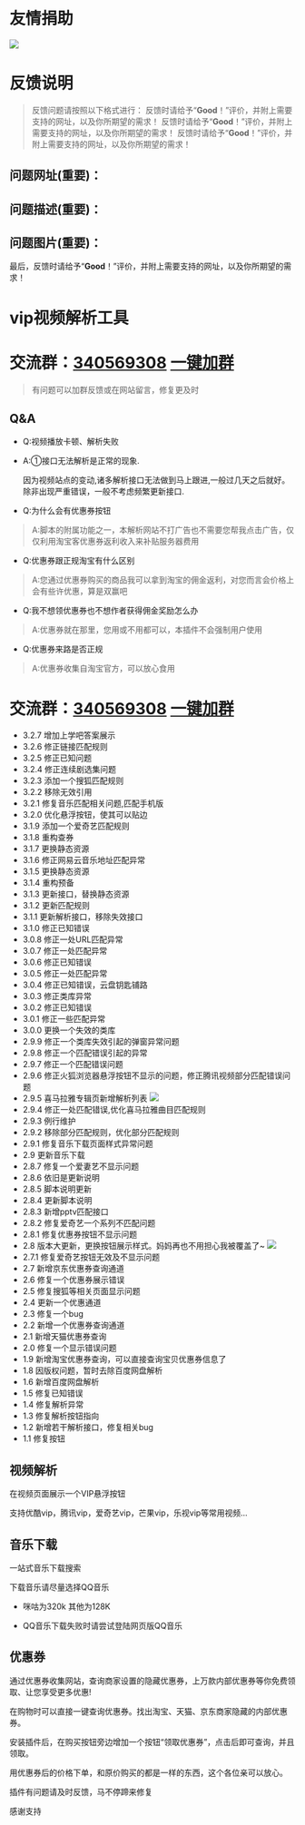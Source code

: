 # 友情捐助
![](https://i.loli.net/2019/05/14/5cda672add6f594934.jpg)
# 反馈说明
> 反馈问题请按照以下格式进行：
> 反馈时请给予“**Good**！”评价，并附上需要支持的网址，以及你所期望的需求！
> 反馈时请给予“**Good**！”评价，并附上需要支持的网址，以及你所期望的需求！
> 反馈时请给予“**Good**！”评价，并附上需要支持的网址，以及你所期望的需求！
## 问题网址(**重要**)：
## 问题描述(**重要**)：
## 问题图片(**重要**)：

 最后，反馈时请给予“**Good**！”评价，并附上需要支持的网址，以及你所期望的需求！
# vip视频解析工具

# 交流群：[**340569308**](http://shang.qq.com/wpa/qunwpa?idkey=7fc3fef0db96421305e65c41cc081ffeca507fdc23cab93d731277be829985ec) [**一键加群**](http://shang.qq.com/wpa/qunwpa?idkey=7fc3fef0db96421305e65c41cc081ffeca507fdc23cab93d731277be829985ec)

> 有问题可以加群反馈或在网站留言，修复更及时

## Q&A

* Q:视频播放卡顿、解析失败
* A:①接口无法解析是正常的现象.
    
    因为视频站点的变动,诸多解析接口无法做到马上跟进,一般过几天之后就好。除非出现严重错误，一般不考虑频繁更新接口.

* Q:为什么会有优惠券按钮
> A:脚本的附属功能之一，本解析网站不打广告也不需要您帮我点击广告，仅仅利用淘宝客优惠券返利收入来补贴服务器费用

* Q:优惠券跟正规淘宝有什么区别
> A:您通过优惠券购买的商品我可以拿到淘宝的佣金返利，对您而言会价格上会有些许优惠，算是双赢吧

* Q:我不想领优惠券也不想作者获得佣金奖励怎么办
> A:优惠券就在那里，您用或不用都可以，本插件不会强制用户使用

* Q:优惠券来路是否正规
> A:优惠券收集自淘宝官方，可以放心食用

# 交流群：[**340569308**](http://shang.qq.com/wpa/qunwpa?idkey=7fc3fef0db96421305e65c41cc081ffeca507fdc23cab93d731277be829985ec) [**一键加群**](http://shang.qq.com/wpa/qunwpa?idkey=7fc3fef0db96421305e65c41cc081ffeca507fdc23cab93d731277be829985ec)

* 3.2.7 增加上学吧答案展示
* 3.2.6 修正链接匹配规则
* 3.2.5 修正已知问题
* 3.2.4 修正连续剧选集问题
* 3.2.3 添加一个搜狐匹配规则
* 3.2.2 移除无效引用
* 3.2.1 修复音乐匹配相关问题,匹配手机版
* 3.2.0 优化悬浮按钮，使其可以贴边
* 3.1.9 添加一个爱奇艺匹配规则
* 3.1.8 重构查券
* 3.1.7 更换静态资源
* 3.1.6 修正网易云音乐地址匹配异常
* 3.1.5 更换静态资源
* 3.1.4 重构预备
* 3.1.3 更新接口，替换静态资源
* 3.1.2 更新匹配规则
* 3.1.1 更新解析接口，移除失效接口
* 3.1.0 修正已知错误
* 3.0.8 修正一处URL匹配异常
* 3.0.7 修正一处匹配异常
* 3.0.6 修正已知错误
* 3.0.5 修正一处匹配异常
* 3.0.4 修正已知错误，云盘钥匙铺路
* 3.0.3 修正类库异常
* 3.0.2 修正已知错误
* 3.0.1 修正一些匹配异常
* 3.0.0 更换一个失效的类库
* 2.9.9 修正一个类库失效引起的弹窗异常问题
* 2.9.8 修正一个匹配错误引起的异常
* 2.9.7 修正一个匹配错误问题
* 2.9.6 修正火狐浏览器悬浮按钮不显示的问题，修正腾讯视频部分匹配错误问题
* 2.9.5 喜马拉雅专辑页新增解析列表
![](https://ws2.sinaimg.cn/large/005SntQFly1fvev0csoj5j30rm0ekn1y.jpg)
* 2.9.4 修正一处匹配错误,优化喜马拉雅曲目匹配规则
* 2.9.3 例行维护
* 2.9.2 移除部分匹配规则，优化部分匹配规则
* 2.9.1 修复音乐下载页面样式异常问题
* 2.9   更新音乐下载
* 2.8.7 修复一个爱妻艺不显示问题
* 2.8.6 依旧是更新说明
* 2.8.5 脚本说明更新
* 2.8.4 更新脚本说明
* 2.8.3 新增pptv匹配接口
* 2.8.2 修复爱奇艺一个系列不匹配问题
* 2.8.1 修复优惠券按钮不显示问题
* 2.8   版本大更新，更换按钮展示样式。妈妈再也不用担心我被覆盖了~
![](https://ws4.sinaimg.cn/large/005SntQFly1fud5hq59r4j309b098mx6.jpg)
* 2.7.1 修复爱奇艺按钮无效及不显示问题
* 2.7   新增京东优惠券查询通道
* 2.6   修复一个优惠券展示错误
* 2.5   修复搜狐等相关页面显示问题
* 2.4   更新一个优惠通道
* 2.3   修复一个bug
* 2.2   新增一个优惠券查询通道
* 2.1   新增天猫优惠券查询
* 2.0   修复一个显示错误问题
* 1.9   新增淘宝优惠券查询，可以直接查询宝贝优惠券信息了
* 1.8   因版权问题，暂时去除百度网盘解析
* 1.6   新增百度网盘解析
* 1.5   修复已知错误
* 1.4   修复解析异常
* 1.3   修复解析按钮指向
* 1.2   新增若干解析接口，修复相关bug
* 1.1   修复按钮

## 视频解析

在视频页面展示一个VIP悬浮按钮

支持优酷vip，腾讯vip，爱奇艺vip，芒果vip，乐视vip等常用视频...
## 音乐下载

一站式音乐下载搜索

下载音乐请尽量选择QQ音乐

- 咪咕为320k 其他为128K

- QQ音乐下载失败时请尝试登陆网页版QQ音乐

## 优惠券

通过优惠券收集网站，查询商家设置的隐藏优惠券，上万款内部优惠券等你免费领取、让您享受更多优惠!

在购物时可以直接一键查询优惠券。找出淘宝、天猫、京东商家隐藏的内部优惠券。

安装插件后，在购买按钮旁边增加一个按钮“领取优惠券”，点击后即可查询，并且领取。

用优惠券后的价格下单，和原价购买的都是一样的东西，这个各位亲可以放心。


插件有问题请及时反馈，马不停蹄来修复

感谢支持